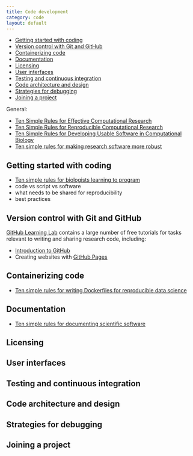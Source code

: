 ```yaml
---
title: Code development
category: code
layout: default
---
```


- [Getting started with coding](#getting-started-with-coding)
- [Version control with Git and GitHub](#version-control-with-git-and-github)
- [Containerizing code](#containerizing-code)
- [Documentation](#documentation)
- [Licensing](#licensing)
- [User interfaces](#user-interfaces)
- [Testing and continuous integration](#testing-and-continuous-integration)
- [Code architecture and design](#code-architecture-and-design)
- [Strategies for debugging](#strategies-for-debugging)
- [Joining a project](#joining-a-project)

General:

- [Ten Simple Rules for Effective Computational Research](https://journals.plos.org/ploscompbiol/article?id=10.1371/journal.pcbi.1003506)
- [Ten Simple Rules for Reproducible Computational Research](https://journals.plos.org/ploscompbiol/article?id=10.1371/journal.pcbi.1003285)
- [Ten Simple Rules for Developing Usable Software in Computational Biology](https://journals.plos.org/ploscompbiol/article?id=10.1371/journal.pcbi.1005265)
- [Ten simple rules for making research software more robust](https://journals.plos.org/ploscompbiol/article?id=10.1371/journal.pcbi.1005412)

## Getting started with coding

- [Ten simple rules for biologists learning to program](https://journals.plos.org/ploscompbiol/article?id=10.1371/journal.pcbi.1005871)
- code vs script vs software
- what needs to be shared for reproducibility
- best practices

## Version control with Git and GitHub

[GitHub Learning Lab](https://lab.github.com/) contains a large number of free tutorials
for tasks relevant to writing and sharing research code, including:

- [Introduction to GitHub](https://lab.github.com/githubtraining/introduction-to-github)
- Creating websites with [GitHub Pages](https://lab.github.com/githubtraining/github-pages)

## Containerizing code

- [Ten simple rules for writing Dockerfiles for reproducible data science](https://journals.plos.org/ploscompbiol/article?id=10.1371/journal.pcbi.1008316)

## Documentation

- [Ten simple rules for documenting scientific software](https://journals.plos.org/ploscompbiol/article?id=10.1371/journal.pcbi.1006561)

## Licensing

## User interfaces

## Testing and continuous integration

## Code architecture and design

## Strategies for debugging

## Joining a project
